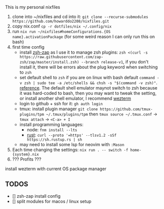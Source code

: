 This is my personal nixfiles

1. clone into ~/nixfiles and cd into it: `git clone --recurse-submodules https://github.com/howarddo2208/nixfiles.git`
2. copy nix.conf `cp -r dotfiles/nix ~/.config/nix`
3. run `nix run ~/nixfiles#homeConfigurations.{OS name}.activationPackage` (for some weird reason I can only run this on bash)
4. first time config
    - install [zsh-zap](https://github.com/zap-zsh/zap) as I use it to manage zsh plugins: `zsh <(curl -s https://raw.githubusercontent.com/zap-zsh/zap/master/install.zsh) --branch release-v1`, if you don't install it, there will be errors about the plug keyword when switching to `zsh`
    - set default shell to `zsh` if you are on linux with bash default `command -v zsh | sudo tee -a /etc/shells && chsh -s "$(command -v zsh)"`. [reference](https://unix.stackexchange.com/questions/111365/how-to-change-default-shell-to-zsh-chsh-says-invalid-shell). The default shell emulator maynot switch to zsh because it was hard-coded to bash, then you may want to tweak the setting, or install another shell emulator, I recommend [wezterm](https://github.com/wez/wezterm) 
    - login to github + ssh for it: `gh auth login`
    - tmux: install plugin manager `git clone https://github.com/tmux-plugins/tpm ~/.tmux/plugins/tpm` then `tmux source ~/.tmux.conf` -> `tmux attach` -> `<C-a> + I`
    - install programming languages:
        - node: `fnm install --lts`
        - [rust](https://www.rust-lang.org/tools/install): `curl --proto '=https' --tlsv1.2 -sSf https://sh.rustup.rs | sh`
    - may need to install some lsp for neovim with `:Mason`
5. Each time changing the settings: `nix run . -- switch -f home-{system}.nix`
5. ??? Profits ???

install wezterm with current OS package manager
## TODOS
- [] zsh-zap install config
- [] split modules for macos / linux setup
